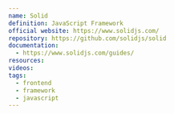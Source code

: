 ```yaml
---
name: Solid
definition: JavaScript Framework
official website: https://www.solidjs.com/
repository: https://github.com/solidjs/solid
documentation:
  - https://www.solidjs.com/guides/
resources: 
videos: 
tags:
  - frontend
  - framework
  - javascript
---
```

